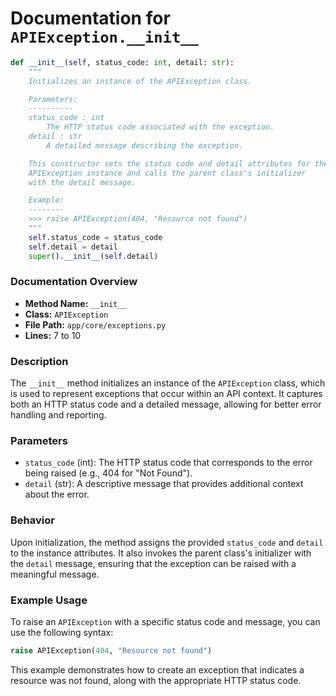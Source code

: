 # Documentation for `APIException.__init__`

```python
def __init__(self, status_code: int, detail: str):
    """
    Initializes an instance of the APIException class.

    Parameters:
    ----------
    status_code : int
        The HTTP status code associated with the exception.
    detail : str
        A detailed message describing the exception.

    This constructor sets the status code and detail attributes for the 
    APIException instance and calls the parent class's initializer 
    with the detail message.

    Example:
    --------
    >>> raise APIException(404, "Resource not found")
    """
    self.status_code = status_code
    self.detail = detail
    super().__init__(self.detail)
``` 

### Documentation Overview

- **Method Name:** `__init__`
- **Class:** `APIException`
- **File Path:** `app/core/exceptions.py`
- **Lines:** 7 to 10

### Description
The `__init__` method initializes an instance of the `APIException` class, which is used to represent exceptions that occur within an API context. It captures both an HTTP status code and a detailed message, allowing for better error handling and reporting.

### Parameters
- `status_code` (int): The HTTP status code that corresponds to the error being raised (e.g., 404 for "Not Found").
- `detail` (str): A descriptive message that provides additional context about the error.

### Behavior
Upon initialization, the method assigns the provided `status_code` and `detail` to the instance attributes. It also invokes the parent class's initializer with the `detail` message, ensuring that the exception can be raised with a meaningful message.

### Example Usage
To raise an `APIException` with a specific status code and message, you can use the following syntax:
```python
raise APIException(404, "Resource not found")
``` 

This example demonstrates how to create an exception that indicates a resource was not found, along with the appropriate HTTP status code.